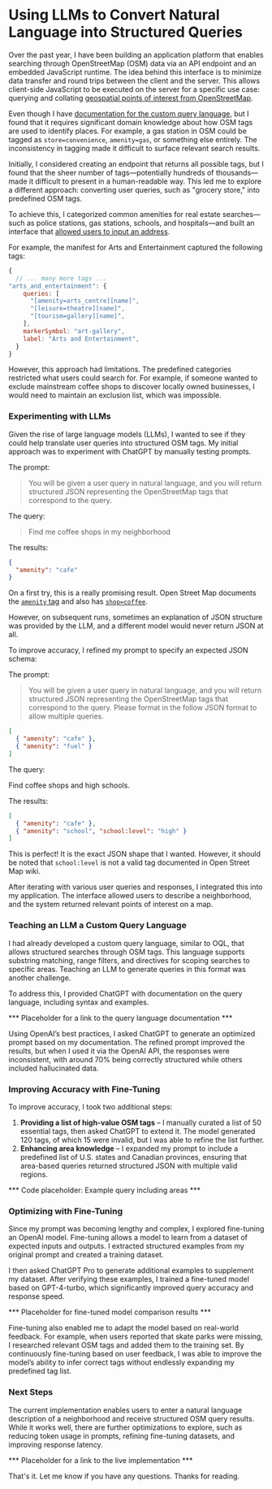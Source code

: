 # Using LLMs to Convert Natural Language into Structured Queries

Over the past year, I have been building an application platform that enables
searching through OpenStreetMap (OSM) data via an API endpoint and an embedded
JavaScript runtime. The idea behind this interface is to minimize data transfer
and round trips between the client and the server. This allows client-side
JavaScript to be executed on the server for a specific use case: querying and
collating
[geospatial points of interest from OpenStreetMap](/posts/2024-07-02-optimizing-large-scale-openstreetmap-data-with-sqlite).

Even though I have
[documentation for the custom query language](https://knowhere.live/docs/query/),
but I found that it requires significant domain knowledge about how OSM tags are
used to identify places. For example, a gas station in OSM could be tagged as
`store=convenience`, `amenity=gas`, or something else entirely. The
inconsistency in tagging made it difficult to surface relevant search results.

Initially, I considered creating an endpoint that returns all possible tags, but
I found that the sheer number of tags—potentially hundreds of thousands—made it
difficult to present in a human-readable way. This led me to explore a different
approach: converting user queries, such as "grocery store," into predefined OSM
tags.

To achieve this, I categorized common amenities for real estate searches—such as
police stations, gas stations, schools, and hospitals—and built an interface
that
[allowed users to input an address](https://knowhere.live/beta/nearby/search).

For example, the manifest for Arts and Entertainment captured the following
tags:

```js
{
  // ... many more tags ...
"arts_and_entertainment": {
    queries: [
      "[amenity=arts_centre][name]",
      "[leisure=theatre][name]",
      "[tourism=gallery][name]",
    ],
    markerSymbol: "art-gallery",
    label: "Arts and Entertainment",
  }
}
```

However, this approach had limitations. The predefined categories restricted
what users could search for. For example, if someone wanted to exclude
mainstream coffee shops to discover locally owned businesses, I would need to
maintain an exclusion list, which was impossible.

### Experimenting with LLMs

Given the rise of large language models (LLMs), I wanted to see if they could
help translate user queries into structured OSM tags. My initial approach was to
experiment with ChatGPT by manually testing prompts.

The prompt:

> You will be given a user query in natural language, and you will return
> structured JSON representing the OpenStreetMap tags that correspond to the
> query.

The query:

> Find me coffee shops in my neighborhood

The results:

```json
{
  "amenity": "cafe"
}
```

On a first try, this is a really promising result. Open Street Map documents the
[`amenity` tag](https://wiki.openstreetmap.org/wiki/Tag:amenity=cafe) and also
has [`shop=coffee`](https://wiki.openstreetmap.org/wiki/Tag:shop%3Dcoffee).

However, on subsequent runs, sometimes an explanation of JSON structure was
provided by the LLM, and a different model would never return JSON at all.

To improve accuracy, I refined my prompt to specify an expected JSON schema:

The prompt:

> You will be given a user query in natural language, and you will return
> structured JSON representing the OpenStreetMap tags that correspond to the
> query. Please format in the follow JSON format to allow multiple queries.

```json
[
  { "amenity": "cafe" },
  { "amenity": "fuel" }
]
```

The query:

Find coffee shops and high schools.

The results:

```json
[
  { "amenity": "cafe" },
  { "amenity": "school", "school:level": "high" }
]
```

This is perfect! It is the exact JSON shape that I wanted. However, it should be
noted that `school:level` is not a valid tag documented in Open Street Map wiki.

After iterating with various user queries and responses, I integrated this into
my application. The interface allowed users to describe a neighborhood, and the
system returned relevant points of interest on a map.

### Teaching an LLM a Custom Query Language

I had already developed a custom query language, similar to OQL, that allows
structured searches through OSM tags. This language supports substring matching,
range filters, and directives for scoping searches to specific areas. Teaching
an LLM to generate queries in this format was another challenge.

To address this, I provided ChatGPT with documentation on the query language,
including syntax and examples.

*** Placeholder for a link to the query language documentation ***

Using OpenAI’s best practices, I asked ChatGPT to generate an optimized prompt
based on my documentation. The refined prompt improved the results, but when I
used it via the OpenAI API, the responses were inconsistent, with around 70%
being correctly structured while others included hallucinated data.

### Improving Accuracy with Fine-Tuning

To improve accuracy, I took two additional steps:

1. **Providing a list of high-value OSM tags** – I manually curated a list of 50
   essential tags, then asked ChatGPT to extend it. The model generated 120
   tags, of which 15 were invalid, but I was able to refine the list further.
2. **Enhancing area knowledge** – I expanded my prompt to include a predefined
   list of U.S. states and Canadian provinces, ensuring that area-based queries
   returned structured JSON with multiple valid regions.

*** Code placeholder: Example query including areas ***

### Optimizing with Fine-Tuning

Since my prompt was becoming lengthy and complex, I explored fine-tuning an
OpenAI model. Fine-tuning allows a model to learn from a dataset of expected
inputs and outputs. I extracted structured examples from my original prompt and
created a training dataset.

I then asked ChatGPT Pro to generate additional examples to supplement my
dataset. After verifying these examples, I trained a fine-tuned model based on
GPT-4-turbo, which significantly improved query accuracy and response speed.

*** Placeholder for fine-tuned model comparison results ***

Fine-tuning also enabled me to adapt the model based on real-world feedback. For
example, when users reported that skate parks were missing, I researched
relevant OSM tags and added them to the training set. By continuously
fine-tuning based on user feedback, I was able to improve the model’s ability to
infer correct tags without endlessly expanding my predefined tag list.

### Next Steps

The current implementation enables users to enter a natural language description
of a neighborhood and receive structured OSM query results. While it works well,
there are further optimizations to explore, such as reducing token usage in
prompts, refining fine-tuning datasets, and improving response latency.

*** Placeholder for a link to the live implementation ***

That's it. Let me know if you have any questions. Thanks for reading.
